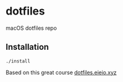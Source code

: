 # dotfiles

macOS dotfiles repo

## Installation

`./install`

Based on this great course [dotfiles.eieio.xyz](http://dotfiles.eieio.xyz)
